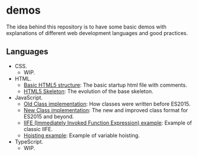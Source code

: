 # demos

The idea behind this repository is to have some basic demos with explanations of
different web development languages and good practices.

## Languages

- CSS.
  - WIP.
- HTML.
  - [Basic HTML5 structure](./html/base.html): The basic startup html file with comments.
  - [HTML5 Skeleton](./html/skeleton.html): The evolution of the base skeleton.
- JavaScript.
  - [Old Class implementation](./javascript/class.old.js): How classes were written before ES2015.
  - [New Class implementation](./javascript/class.new.js): The new and improved class format for ES2015 and beyond.
  - [IIFE (Immediately Invoked Function Expression) example](./javascript/iife.js): Example of classic IIFE.
  - [Hoisting example](./javascript/hoisting.js): Example of variable hoisting.
- TypeScript.
  - WIP.